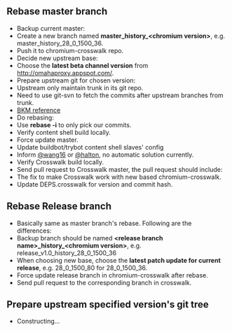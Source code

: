 ## Rebase master branch
* Backup current master:
 * Create a new branch named **master_history_\<chromium version\>**, e.g. master_history_28_0_1500_36.
 * Push it to chromium-crosswalk repo.
* Decide new upstream base:
 * Choose the **latest beta channel version** from http://omahaproxy.appspot.com/.
* Prepare upstream git for chosen version:
 * Upstream only maintain trunk in its git repo.
 * Need to use git-svn to fetch the commits after upstream branches from trunk.
 * [BKM reference](BKM-for-Rebasing-chromium-crosswalk#prepare-upstream-specified-versions-git-tree)
* Do rebasing:
 * Use **rebase -i** to only pick our commits.
* Verify content shell build locally.
* Force update master.
* Update buildbot/trybot content shell slaves' config
 * Inform [@wang16](https://github.com/wang16) or [@halton](https://github.com/halton), no automatic solution currently.
* Verify Crosswalk build locally.
* Send pull request to Crosswalk master, the pull request should include:
 * The fix to make Crosswalk work with new based chromium-crosswalk.
 * Update DEPS.crosswalk for version and commit hash.

## Rebase Release branch
* Basically same as master branch's rebase. Following are the differences:
* Backup branch should be named **\<release branch name\>\_history\_\<chromium version\>**, e.g. release_v1.0_history_28_0_1500_36
* When choosing new base, choose the **latest patch update for current release**, e.g. 28_0_1500_80 for 28_0_1500_36.
* Force update release branch in chromium-crosswalk after rebase.
* Send pull request to the corresponding branch in crosswalk.

## Prepare upstream specified version's git tree
* Constructing...